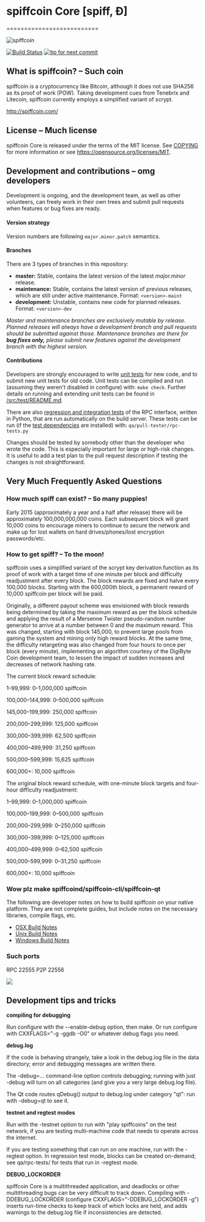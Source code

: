 # spiffcoin Core [spiff, Ð]
==========================

![spiffcoin](http://static.tumblr.com/ppdj5y9/Ae9mxmxtp/300coin.png)

[![Build Status](https://travis-ci.org/spiffcoin/spiffcoin.svg?branch=1.14-dev)](https://travis-ci.org/spiffcoin/spiffcoin) [![tip for next commit](https://tip4commit.com/projects/702.svg)](https://tip4commit.com/github/spiffcoin/spiffcoin)

## What is spiffcoin? – Such coin
spiffcoin is a cryptocurrency like Bitcoin, although it does not use SHA256 as its proof of work (POW). Taking development cues from Tenebrix and Litecoin, spiffcoin currently employs a simplified variant of scrypt.

http://spiffcoin.com/

## License – Much license
spiffcoin Core is released under the terms of the MIT license. See [COPYING](COPYING) for more
information or see https://opensource.org/licenses/MIT.

## Development and contributions – omg developers
Development is ongoing, and the development team, as well as other volunteers, can freely work in their own trees and submit pull requests when features or bug fixes are ready.

#### Version strategy
Version numbers are following ```major.minor.patch``` semantics.

#### Branches
There are 3 types of branches in this repository:

- **master:** Stable, contains the latest version of the latest *major.minor* release.
- **maintenance:** Stable, contains the latest version of previous releases, which are still under active maintenance. Format: ```<version>-maint```
- **development:** Unstable, contains new code for planned releases. Format: ```<version>-dev```

*Master and maintenance branches are exclusively mutable by release. Planned releases will always have a development branch and pull requests should be submitted against those. Maintenance branches are there for* ***bug fixes only,*** *please submit new features against the development branch with the highest version.*

#### Contributions

Developers are strongly encouraged to write [unit tests](src/test/README.md) for new code, and to
submit new unit tests for old code. Unit tests can be compiled and run
(assuming they weren't disabled in configure) with: `make check`. Further details on running
and extending unit tests can be found in [/src/test/README.md](/src/test/README.md).

There are also [regression and integration tests](/qa) of the RPC interface, written
in Python, that are run automatically on the build server.
These tests can be run (if the [test dependencies](/qa) are installed) with: `qa/pull-tester/rpc-tests.py`

Changes should be tested by somebody other than the developer who wrote the
code. This is especially important for large or high-risk changes. It is useful
to add a test plan to the pull request description if testing the changes is
not straightforward.

## Very Much Frequently Asked Questions

### How much spiff can exist? – So many puppies!
Early 2015 (approximately a year and a half after release) there will be approximately 100,000,000,000 coins.
Each subsequent block will grant 10,000 coins to encourage miners to continue to secure the network and make up for lost wallets on hard drives/phones/lost encryption passwords/etc.

### How to get spiff? – To the moon!
spiffcoin uses a simplified variant of the scrypt key derivation function as its proof of work with a target time of one minute per block and difficulty readjustment after every block. The block rewards are fixed and halve every 100,000 blocks. Starting with the 600,000th block, a permanent reward of 10,000 spiffcoin per block will be paid. 

Originally, a different payout scheme was envisioned with block rewards being determined by taking the maximum reward as per the block schedule and applying the result of a Mersenne Twister pseudo-random number generator to arrive at a number between 0 and the maximum reward. This was changed, starting with block 145,000, to prevent large pools from gaming the system and mining only high reward blocks. At the same time, the difficulty retargeting was also changed from four hours to once per block (every minute), implementing an algorithm courtesy of the DigiByte Coin development team, to lessen the impact of sudden increases and decreases of network hashing rate.

The current block reward schedule:

1–99,999: 0–1,000,000 spiffcoin

100,000–144,999: 0–500,000 spiffcoin

145,000–199,999: 250,000 spiffcoin

200,000–299,999: 125,000 spiffcoin

300,000–399,999: 62,500 spiffcoin

400,000–499,999: 31,250 spiffcoin

500,000–599,999: 15,625 spiffcoin

600,000+: 10,000 spiffcoin

The original block reward schedule, with one-minute block targets and four-hour difficulty readjustment:

1–99,999: 0–1,000,000 spiffcoin

100,000–199,999: 0–500,000 spiffcoin

200,000–299,999: 0–250,000 spiffcoin

300,000–399,999: 0–125,000 spiffcoin

400,000–499,999: 0–62,500 spiffcoin

500,000–599,999: 0–31,250 spiffcoin

600,000+: 10,000 spiffcoin

### Wow plz make spiffcoind/spiffcoin-cli/spiffcoin-qt

  The following are developer notes on how to build spiffcoin on your native platform. They are not complete guides, but include notes on the necessary libraries, compile flags, etc.

  - [OSX Build Notes](doc/build-osx.md)
  - [Unix Build Notes](doc/build-unix.md)
  - [Windows Build Notes](doc/build-msw.md)

### Such ports
RPC 22555
P2P 22556

![](http://spiffsay.com/wow//////such/coin)

## Development tips and tricks

**compiling for debugging**

Run configure with the --enable-debug option, then make. Or run configure with
CXXFLAGS="-g -ggdb -O0" or whatever debug flags you need.

**debug.log**

If the code is behaving strangely, take a look in the debug.log file in the data directory;
error and debugging messages are written there.

The -debug=... command-line option controls debugging; running with just -debug will turn
on all categories (and give you a very large debug.log file).

The Qt code routes qDebug() output to debug.log under category "qt": run with -debug=qt
to see it.

**testnet and regtest modes**

Run with the -testnet option to run with "play spiffcoins" on the test network, if you
are testing multi-machine code that needs to operate across the internet.

If you are testing something that can run on one machine, run with the -regtest option.
In regression test mode, blocks can be created on-demand; see qa/rpc-tests/ for tests
that run in -regtest mode.

**DEBUG_LOCKORDER**

spiffcoin Core is a multithreaded application, and deadlocks or other multithreading bugs
can be very difficult to track down. Compiling with -DDEBUG_LOCKORDER (configure
CXXFLAGS="-DDEBUG_LOCKORDER -g") inserts run-time checks to keep track of which locks
are held, and adds warnings to the debug.log file if inconsistencies are detected.
